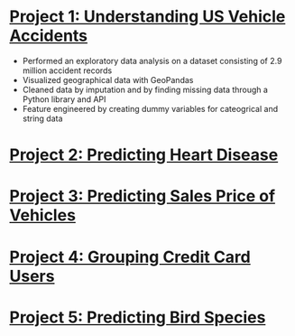 # [Project 1: Understanding US Vehicle Accidents](https://github.com/MichaelBryantDS/US-Vehicle-Accidents)
- Performed an exploratory data analysis on a dataset consisting of 2.9 million accident records
- Visualized geographical data with GeoPandas
- Cleaned data by imputation and by finding missing data through a Python library and API
- Feature engineered by creating dummy variables for cateogrical and string data

# [Project 2: Predicting Heart Disease](https://github.com/MichaelBryantDS/Heart-Disease-Prediction)

# [Project 3: Predicting Sales Price of Vehicles](https://github.com/MichaelBryantDS/Vehicle-Sales-Price-Prediction)

# [Project 4: Grouping Credit Card Users](https://github.com/MichaelBryantDS/Grouping-Credit-Card-Users)

# [Project 5: Predicting Bird Species](https://github.com/MichaelBryantDS/Predicting-Bird-Species)
